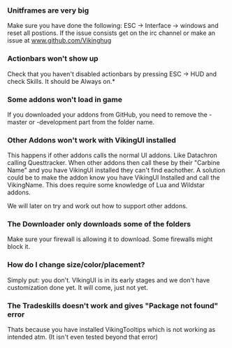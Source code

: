 ### Unitframes are very big
Make sure you have done the following:  ESC -> Interface -> windows and reset all postions. If the issue consists get on the irc channel or make an issue at www.github.com/Vikinghug

### Actionbars won't show up
Check that you haven't disabled actionbars by pressing ESC -> HUD and check Skills. It should be Always on.*

### Some addons won't load in game
If you downloaded your addons from GitHub, you need to remove the -master or -development part from the folder name.

### Other Addons won't work with VikingUI installed
This happens if other addons calls the normal UI addons. Like Datachron calling Questtracker. When other addons then call these by their "Carbine Name" and you have VikingUI installed they can't find eachother. A solution could be to make the addon know you have VikingUI Installed and call the VikingName. This does require some knowledge of Lua and Wildstar addons.

We will later on try and work out how to support other addons.

### The Downloader only downloads some of the folders
Make sure your firewall is allowing it to download. Some firewalls might block it.

### How do I change size/color/placement?
Simply put: you don't. VIkingUI is in its early stages and we don't have customization done yet. It will come, just not yet.

### The Tradeskills doesn't work and gives "Package not found" error
Thats because you have installed VikingTooltips which is not working as intended atm. (It isn't even tested beyond that error)